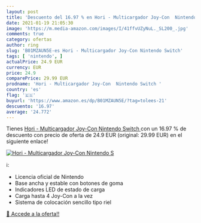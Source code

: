 ```yaml
---
layout: post
title: 'Descuento del 16.97 % en Hori - Multicargador Joy-Con  Nintendo S'
date: 2021-01-19 21:05:30
image: 'https://m.media-amazon.com/images/I/41ffvUZyNuL._SL200_.jpg'
comments: true
category: ofertas
author: ring
slug: 'B01MZAUN5E-es Hori - Multicargador Joy-Con Nintendo Switch'
tags: [ 'nintendo', ]
actualPrice: 24.9 EUR
currency: EUR
price: 24.9
comparePrice: 29.99 EUR
prodname: 'Hori - Multicargador Joy-Con  Nintendo Switch '
country: 'es'
flag: '🇪🇸'
buyurl: 'https://www.amazon.es/dp/B01MZAUN5E/?tag=tolees-21'
descuento: '16.97'
average: '24.772'
---
```


Tienes [Hori - Multicargador Joy-Con  Nintendo Switch ](https://www.amazon.es/dp/B01MZAUN5E/?tag=tolees-21) con un 16.97 % de descuento con precio de oferta de 24.9 EUR (original: 29.99 EUR) en el siguiente enlace!

[![Hori - Multicargador Joy-Con  Nintendo S](https://m.media-amazon.com/images/I/41ffvUZyNuL._SL200_.jpg)](https://www.amazon.es/dp/B01MZAUN5E/?tag=tolees-21)

ℹ️:

- Licencia oficial de Nintendo
- Base ancha y estable con botones de goma
- Indicadores LED de estado de carga
- Carga hasta 4 Joy-Con a la vez
- Sistema de colocación sencillo tipo riel

[🛒 Accede a la oferta!!](https://www.amazon.es/dp/B01MZAUN5E/?tag=tolees-21)

